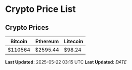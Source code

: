 # Crypto Price List

## Crypto Prices
| Bitcoin | Ethereum | Litecoin |
| ------- | -------- | -------- |
| $110564 | $2595.44 | $98.24 |
**Last Updated:** 2025-05-22 03:15 UTC
**Last Updated:** $DATE$
